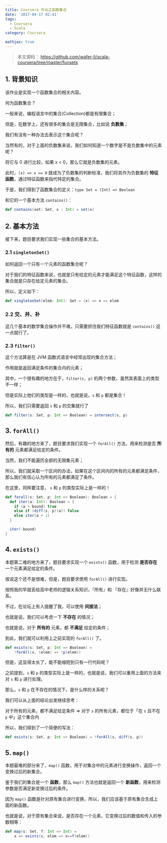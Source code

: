 ```yaml
---
title: Coursera 作业之函数集合
date: '2017-04-17 02:41'
tags:
  - Coursera
  - Scala
category: Coursera

mathjax: true
---
```



> 本文源码：
> https://github.com/wafer-li/scala-coursera/tree/master/funsets


## 1. 背景知识

该作业是实现一个函数集合的相关内容。

何为函数集合？

一般来说，编程语言中的集合(Collection)都是有限集合；

但是，在数学上，还有很多的集合是无限集合，比如说 **负数集**；

我们有没有一种办法去表示这个集合呢？

<!-- more -->

当然有的，对于上面的负数集来说，我们如何知道一个数字是不是负数集中的元素呢？

将它与 0 进行比较，如果 x < 0，那么它就是负数集的元素。

此时，`(x) => x == 0` 就成为了负数集的判断标准，我们将其作为负数集的 **特征函数**，通过特征函数来指代特定的集合。

于是，我们得到了函数集合的定义：`type Set = (Int) => Boolean`

和它的一个基本方法 `contains()`：

```scala
def contains(set: Set, x : Int) = set(x)
```

## 2. 基本方法

接下来，题目要求我们实现一些集合的基本方法。

### 2.1 `singletonSet()`

如何返回一个只有一个元素的函数集合呢？

对于我们的特征函数来说，也就是只有给定的元素才能满足这个特征函数，这样的集合就是只存在给定元素的集合。

所以，定义如下：

```scala
def singletonSet(elem: Int): Set = (x) => x == elem
```

### 2.2 交、并、补

这几个基本的数学集合操作并不难，只需要抓住我们特征函数就是 `contains()` 这一点就行了。

### 2.3 `filter()`

这个方法算是在 JVM 函数式语言中经常出现的集合方法；

作用就是返回满足条件的集合内的元素；

其中，一个很有趣的地方在于，`filter(s, p)` 的两个参数，虽然其表面上的类型不一样；

但是实际上他们的类型是一样的，也就是说，`s` 和 `p` 都是集合！

所以，我们只需要返回 `s` 和 `p` 的交集就行了

```scala
def filter(s: Set, p: Int => Boolean) = intersect(s, p)
```

## 3. `forAll()`

然后，有趣的地方来了，题目要求我们实现一个 `forAll()` 方法，用来检测是否 **所有的** 元素都满足给定的条件。

当然，我们不能遍历全部的无限集元素；

所以，我们就采取一个区间的办法，如果在这个区间内的所有的元素都满足条件，那么我们有信心认为所有的元素都满足了条件。

在这里，同样要注意， `s` 和 `p` 的类型实际上是一样的！

```scala
def forall(s: Set, p: Int => Boolean): Boolean = {
  def iter(a: Int): Boolean = {
    if (a > bound) true
    else if (diff(s, p)(a)) false
    else iter(a + 1)
  }

  iter(-bound)
}
```

## 4. `exists()`

本题第二难的地方来了，题目要求实现一个 `exists()` 函数，用于检测 **是否存在** 一个元素满足给定的条件。

按说这个还不是很难，但是，题目要求使用 `forAll()` 进行实现。

按照我的早就丢给高中老师的逻辑关系知识，『所有』和 『存在』好像并无什么联系。

不过，在论坛上有人提醒了我，可以使用 **间接法**；

也就是说，我们可以考虑一下 **不存在** 的情况；

也就是说，对于 **所有的** 元素，都 **不满足** 给定的条件；

到此，我们就可以利用上之前实现的 `forAll()` 了。

```scala
def exists(s: Set, p: Int => Boolean) =
    !forAll(s, (elem) => !p(elem))
```

但是，这显得太长了，能不能缩短到只有一行代码呢？

之前提到，`s` 和 `p` 的类型实际上是一样的，也就是说，我们可以重用上面的方法来对 `s` 和 `p` 进行处理。

那么，`s` 和 `p` 在不存在的情况下，是什么样的关系呢？

我们可以从上面的结论出发继续思考：

对于所有的元素，都不满足给定条件 $\Rightarrow$ 对于 `s` 的所有元素，都位于「在 `s` 且不在 `p` 中」这个集合内

所以，我们得到了一个简便的写法：

```scala
def exists(s: Set, p: Int => Boolean) = !forAll(s, diff(s, p))
```

## 5. `map()`

本题最难的部分来了，`map()` 函数，用于对集合中的元素进行变换操作，返回一个变换过后的新集合。

鉴于我们的集合是一个 **函数**，那么 `map()` 方法也就是返回一个 **新函数**，用来检测参数是否满足新变换过后的条件。

因为 `map()` 函数是针对原有集合进行变换，所以，我们应该基于原有集合生成上面的新函数。

也就是说，对于原有集合来说，是否存在一个元素，它变换过后的数值和传入的参数相等：

```scala
def map(s: Set, f: Int => Int) =
    x => exists(s, elem => x==f(elem))
```
